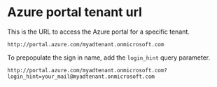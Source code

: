 # Azure portal tenant url

This is the URL to access the Azure portal for a specific tenant.

`http://portal.azure.com/myadtenant.onmicrosoft.com`

To prepopulate the sign in name, add the `login_hint` query parameter.

`http://portal.azure.com/myadtenant.onmicrosoft.com?login_hint=your_mail@myadtenant.onmicrosoft.com`

